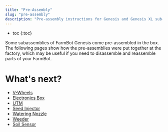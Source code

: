 ```yaml
---
title: "Pre-Assembly"
slug: "pre-assembly"
description: "Pre-assembly instructions for Genesis and Genesis XL sub-assemblies :wrench: :gear:"
---
```


* toc
{:toc}

Some subassemblies of FarmBot Genesis come pre-assembled in the box. The following pages show how the pre-assemblies were put together at the factory, which may be useful if you need to disassemble and reassemble parts of your FarmBot.

# What's next?

 * [V-Wheels](pre-assembly/v-wheels.md)
 * [Electronics Box](pre-assembly/electronics-box.md)
 * [UTM](pre-assembly/tools/utm.md)
 * [Seed Injector](pre-assembly/tools/seed-injector.md)
 * [Watering Nozzle](pre-assembly/tools/watering-nozzle.md)
 * [Weeder](pre-assembly/tools/weeder.md)
 * [Soil Sensor](pre-assembly/tools/soil-sensor.md)
